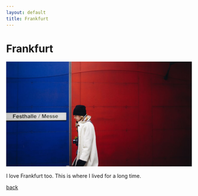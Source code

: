 ```yaml
---
layout: default
title: Frankfurt
---
```


# Frankfurt

![](/img/16x9/02.jpg)

I love Frankfurt too. This is where I lived for a long time.

[back](/)
